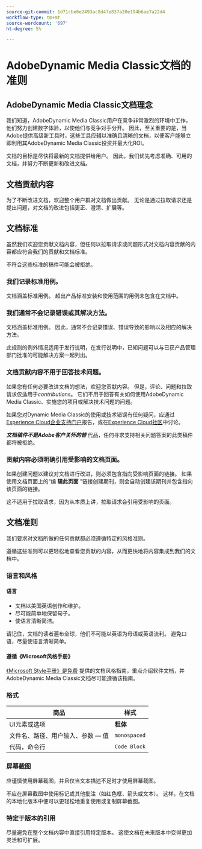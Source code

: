 ```yaml
---
source-git-commit: 1d71cbe6e2493ac8d47e837a20e194b6ae7a22d4
workflow-type: tm+mt
source-wordcount: '697'
ht-degree: 5%

---
```

# AdobeDynamic Media Classic文档的准则

## AdobeDynamic Media Classic文档理念

我们知道，AdobeDynamic Media Classic用户在竞争非常激烈的环境中工作，他们努力创建数字体验，以使他们与竞争对手分开。 因此，至关重要的是，当Adobe提供高级新工具时，这些工具应辅以准确且清晰的文档，以便客户能够立即利用其AdobeDynamic Media Classic投资并最大化ROI。

文档的目标是尽快将最新的文档提供给用户。 因此，我们优先考虑准确、可用的文档，并努力不断更新和改进文档。

## 文档贡献内容

为了不断改进文档，欢迎整个用户群对文档做出贡献。 无论是通过拉取请求还是提出问题，对文档的改进包括更正、澄清、扩展等。

## 文档标准

虽然我们欢迎您贡献文档内容，但任何以拉取请求或问题形式对文档内容贡献的内容都应符合我们的贡献和文档标准。

不符合这些标准的稿件可能会被拒绝。

### 我们记录标准用例。

文档涵盖标准用例。 超出产品标准安装和使用范围的用例未包含在文档中。

### 我们通常不会记录错误或其解决方法。

文档涵盖标准用例。 因此，通常不会记录错误、错误导致的影响以及相应的解决方法。

此规则的例外情况适用于发行说明，在发行说明中，已知问题可以与已获产品管理部门批准的可能解决方案一起列出。

### 文档贡献内容不用于回答技术问题。

如果您有任何必要改进文档的想法，欢迎您贡献内容。 但是，评论、问题和拉取请求仅适用于&#x200B;*contributions*。 它们不用于回答有关如何使用AdobeDynamic Media Classic、实施您的项目或解决技术问题的问题。

如果您对Dynamic Media Classic的使用或技术错误有任何疑问，应通过[Experience Cloud企业支持门户](https://helpx.adobe.com/cn/contact/enterprise-support.ec.html)报告，或在[Experience Cloud社区](https://forums.adobe.com/community/experience-cloud/marketing-cloud/experience-manager)中讨论。

***文档稿件不是Adobe客户关怀的替*** 代品，任何寻求支持相关问题答案的此类稿件都将被拒绝。

### 贡献内容必须明确引用受影响的文档页面。

如果创建问题以建议对文档进行改进，则必须包含指向受影响页面的链接。 如果使用文档页面上的“编 **辑此页面** ”链接创建期刊，则会自动创建该期刊并包含指向该页面的链接。

这不适用于拉取请求，因为从本质上讲，拉取请求会引用受影响的页面。

## 文档准则

我们要求对文档所做的任何贡献都必须遵循特定的风格准则。

遵循这些准则可以更轻松地查看您贡献的内容，从而更快地将内容集成到我们的文档中。

### 语言和风格

#### 语言

* 文档以美国英语创作和维护。
* 尽可能简单地保留句子。
* 使语言清晰简洁。

请记住，文档的读者遍布全球，他们不可能以英语为母语或英语流利。 避免口语，尽量使语言清晰简单。

#### 遵循《Microsoft风格手册》

[《Microsoft Style手册》是免费](https://docs.microsoft.com/en-us/style-guide/welcome/) 提供的文档风格指南，重点介绍软件文档，并AdobeDynamic Media Classic文档尽可能遵循该指南。

### 格式

| 商品 | 样式 |
|---|---|
| UI元素或选项 | **粗体** |
| 文件名、路径、用户输入、参数 — 值 | `monospaced` |
| 代码，命令行 | ```Code Block``` |

### 屏幕截图

应谨慎使用屏幕截图，并且仅当文本描述不足时才使用屏幕截图。

不应在屏幕截图中使用标记或其他批注（如红色框、箭头或文本）。 这样，在文档的本地化版本中便可以更轻松地重复使用或复制屏幕截图。

### 特定于版本的引用

尽量避免在整个文档内容中直接引用特定版本。 这使文档在未来版本中变得更加灵活和可扩展。
